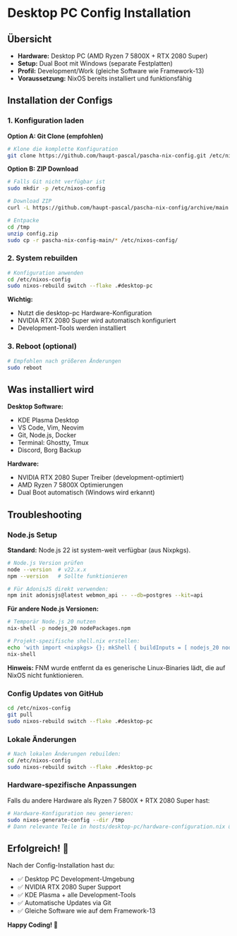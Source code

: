 # Desktop PC Config Installation

## Übersicht
- **Hardware:** Desktop PC (AMD Ryzen 7 5800X + RTX 2080 Super)
- **Setup:** Dual Boot mit Windows (separate Festplatten)
- **Profil:** Development/Work (gleiche Software wie Framework-13)
- **Voraussetzung:** NixOS bereits installiert und funktionsfähig

## Installation der Configs

### 1. Konfiguration laden

**Option A: Git Clone (empfohlen)**
```bash
# Klone die komplette Konfiguration
git clone https://github.com/haupt-pascal/pascha-nix-config.git /etc/nixos-config
```

**Option B: ZIP Download**
```bash
# Falls Git nicht verfügbar ist
sudo mkdir -p /etc/nixos-config

# Download ZIP
curl -L https://github.com/haupt-pascal/pascha-nix-config/archive/main.zip -o /tmp/config.zip

# Entpacke
cd /tmp
unzip config.zip
sudo cp -r pascha-nix-config-main/* /etc/nixos-config/
```

### 2. System rebuilden
```bash
# Konfiguration anwenden
cd /etc/nixos-config
sudo nixos-rebuild switch --flake .#desktop-pc
```

**Wichtig:** 
- Nutzt die desktop-pc Hardware-Konfiguration
- NVIDIA RTX 2080 Super wird automatisch konfiguriert
- Development-Tools werden installiert

### 3. Reboot (optional)

```bash
# Empfohlen nach größeren Änderungen
sudo reboot
```

## Was installiert wird

**Desktop Software:**
- KDE Plasma Desktop
- VS Code, Vim, Neovim  
- Git, Node.js, Docker
- Terminal: Ghostty, Tmux
- Discord, Borg Backup

**Hardware:**
- NVIDIA RTX 2080 Super Treiber (development-optimiert)
- AMD Ryzen 7 5800X Optimierungen  
- Dual Boot automatisch (Windows wird erkannt)

## Troubleshooting

### Node.js Setup

**Standard:** Node.js 22 ist system-weit verfügbar (aus Nixpkgs).

```bash
# Node.js Version prüfen
node --version  # v22.x.x
npm --version   # Sollte funktionieren

# Für AdonisJS direkt verwenden:
npm init adonisjs@latest webmon_api -- --db=postgres --kit=api
```

**Für andere Node.js Versionen:** 
```bash
# Temporär Node.js 20 nutzen
nix-shell -p nodejs_20 nodePackages.npm

# Projekt-spezifische shell.nix erstellen:
echo 'with import <nixpkgs> {}; mkShell { buildInputs = [ nodejs_20 nodePackages.npm postgresql ]; }' > shell.nix
nix-shell
```

**Hinweis:** FNM wurde entfernt da es generische Linux-Binaries lädt, die auf NixOS nicht funktionieren.

### Config Updates von GitHub
```bash
cd /etc/nixos-config
git pull
sudo nixos-rebuild switch --flake .#desktop-pc
```

### Lokale Änderungen

```bash
# Nach lokalen Änderungen rebuilden:
cd /etc/nixos-config
sudo nixos-rebuild switch --flake .#desktop-pc
```

### Hardware-spezifische Anpassungen

Falls du andere Hardware als Ryzen 7 5800X + RTX 2080 Super hast:
```bash
# Hardware-Konfiguration neu generieren:
sudo nixos-generate-config --dir /tmp
# Dann relevante Teile in hosts/desktop-pc/hardware-configuration.nix übernehmen
```

## Erfolgreich! 🎉

Nach der Config-Installation hast du:
- ✅ Desktop PC Development-Umgebung 
- ✅ NVIDIA RTX 2080 Super Support
- ✅ KDE Plasma + alle Development-Tools
- ✅ Automatische Updates via Git
- ✅ Gleiche Software wie auf dem Framework-13

**Happy Coding! 🚀**
